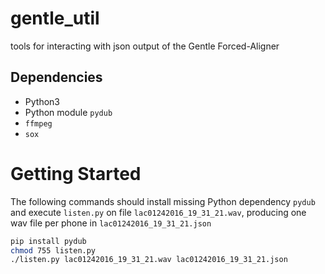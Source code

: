 # gentle_util
tools for interacting with json output of the Gentle Forced-Aligner

## Dependencies

- Python3
- Python module `pydub`
- `ffmpeg`
- `sox`

# Getting Started

The following commands should install missing Python dependency `pydub` and execute `listen.py` on file `lac01242016_19_31_21.wav`, producing one wav file per phone in `lac01242016_19_31_21.json`

```bash
pip install pydub
chmod 755 listen.py
./listen.py lac01242016_19_31_21.wav lac01242016_19_31_21.json
```
